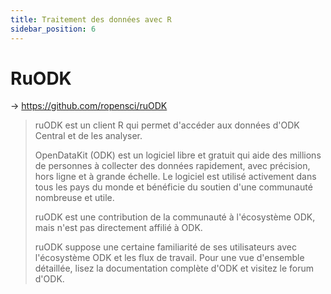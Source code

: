 ```yaml
---
title: Traitement des données avec R
sidebar_position: 6
---
```

# RuODK
-> https://github.com/ropensci/ruODK

> ruODK est un client R qui permet d'accéder aux données d'ODK Central et de les analyser.
>
> OpenDataKit (ODK) est un logiciel libre et gratuit qui aide des millions de personnes à collecter des données rapidement, avec précision, hors ligne et à grande échelle. Le logiciel est utilisé activement dans tous les pays du monde et bénéficie du soutien d'une communauté nombreuse et utile.
> 
> ruODK est une contribution de la communauté à l'écosystème ODK, mais n'est pas directement affilié à ODK.
> 
> ruODK suppose une certaine familiarité de ses utilisateurs avec l'écosystème ODK et les flux de travail. Pour une vue d'ensemble détaillée, lisez la documentation complète d'ODK et visitez le forum d'ODK.